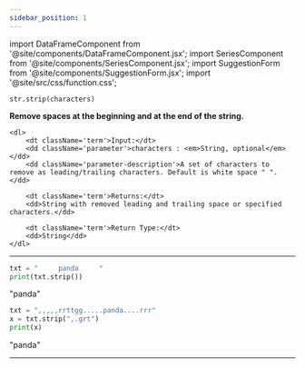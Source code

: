 ```yaml
---
sidebar_position: 1
---
```


import DataFrameComponent from '@site/components/DataFrameComponent.jsx';
import SeriesComponent from '@site/components/SeriesComponent.jsx';
import SuggestionForm from '@site/components/SuggestionForm.jsx';
import '@site/src/css/function.css';

<code>str.strip(characters)</code>

<div className='base'>
    <p><strong>Remove spaces at the beginning and at the end of the string.</strong></p>

    <dl>
        <dt className='term'>Input:</dt>
        <dd className='parameter'>characters : <em>String, optional</em></dd>
        <dd className='parameter-description'>A set of characters to remove as leading/trailing characters. Default is white space " ". </dd>

        <dt className='term'>Returns:</dt>
        <dd>String with removed leading and trailing space or specified characters.</dd>

        <dt className='term'>Return Type:</dt>
        <dd>String</dd>
    </dl>
</div>

---

```python
txt = "     panda     "
print(txt.strip())

```
"panda"

```python
txt = ",,,,,rrttgg.....panda....rrr"
x = txt.strip(",.grt")
print(x)

```
"panda"




---
<SuggestionForm/>